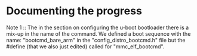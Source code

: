 # Documenting the progress
Note 1 :: The in the section on configuring the u-boot bootloader there is a mix-up in the name of the command. We defined a boot sequence with the name: "bootcmd_bare_arm" in the "config_distro_bootcmd.h" file but the #define (that we also just edited) called for "mmc_elf_bootcmd".
